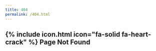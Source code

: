 ```yaml
---
title: 404
permalink: /404.html
---
```


## {% include icon.html icon="fa-solid fa-heart-crack" %} Page Not Found

<!-- Try searching the whole site for the content you want:
{:.center}

{% include site-search.html %} -->
